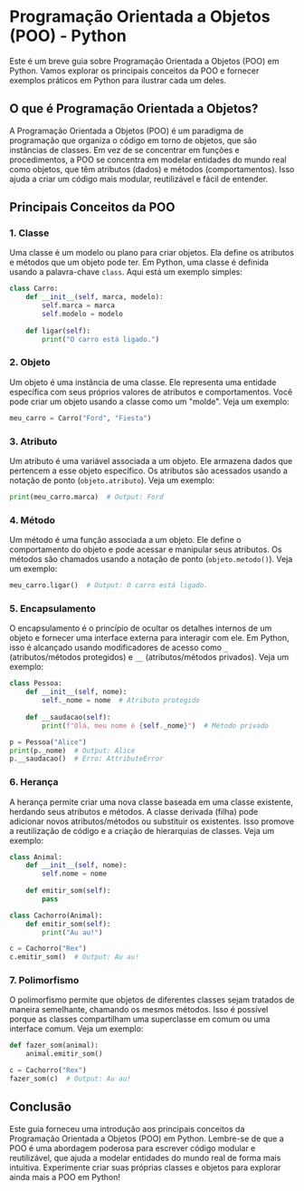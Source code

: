 # Programação Orientada a Objetos (POO) - Python

Este é um breve guia sobre Programação Orientada a Objetos (POO) em Python. Vamos explorar os principais conceitos da POO e fornecer exemplos práticos em Python para ilustrar cada um deles.

## O que é Programação Orientada a Objetos?

A Programação Orientada a Objetos (POO) é um paradigma de programação que organiza o código em torno de objetos, que são instâncias de classes. Em vez de se concentrar em funções e procedimentos, a POO se concentra em modelar entidades do mundo real como objetos, que têm atributos (dados) e métodos (comportamentos). Isso ajuda a criar um código mais modular, reutilizável e fácil de entender.

## Principais Conceitos da POO

### 1. Classe

Uma classe é um modelo ou plano para criar objetos. Ela define os atributos e métodos que um objeto pode ter. Em Python, uma classe é definida usando a palavra-chave `class`. Aqui está um exemplo simples:

```python
class Carro:
    def __init__(self, marca, modelo):
        self.marca = marca
        self.modelo = modelo
    
    def ligar(self):
        print("O carro está ligado.")
```

### 2. Objeto

Um objeto é uma instância de uma classe. Ele representa uma entidade específica com seus próprios valores de atributos e comportamentos. Você pode criar um objeto usando a classe como um "molde". Veja um exemplo:

```python
meu_carro = Carro("Ford", "Fiesta")
```

### 3. Atributo

Um atributo é uma variável associada a um objeto. Ele armazena dados que pertencem a esse objeto específico. Os atributos são acessados usando a notação de ponto (`objeto.atributo`). Veja um exemplo:

```python
print(meu_carro.marca)  # Output: Ford
```

### 4. Método

Um método é uma função associada a um objeto. Ele define o comportamento do objeto e pode acessar e manipular seus atributos. Os métodos são chamados usando a notação de ponto (`objeto.metodo()`). Veja um exemplo:

```python
meu_carro.ligar()  # Output: O carro está ligado.
```

### 5. Encapsulamento

O encapsulamento é o princípio de ocultar os detalhes internos de um objeto e fornecer uma interface externa para interagir com ele. Em Python, isso é alcançado usando modificadores de acesso como `_` (atributos/métodos protegidos) e `__` (atributos/métodos privados). Veja um exemplo:

```python
class Pessoa:
    def __init__(self, nome):
        self._nome = nome  # Atributo protegido
    
    def __saudacao(self):
        print(f"Olá, meu nome é {self._nome}")  # Método privado

p = Pessoa("Alice")
print(p._nome)  # Output: Alice
p.__saudacao()  # Erro: AttributeError
```

### 6. Herança

A herança permite criar uma nova classe baseada em uma classe existente, herdando seus atributos e métodos. A classe derivada (filha) pode adicionar novos atributos/métodos ou substituir os existentes. Isso promove a reutilização de código e a criação de hierarquias de classes. Veja um exemplo:

```python
class Animal:
    def __init__(self, nome):
        self.nome = nome
    
    def emitir_som(self):
        pass

class Cachorro(Animal):
    def emitir_som(self):
        print("Au au!")

c = Cachorro("Rex")
c.emitir_som()  # Output: Au au!
```

### 7. Polimorfismo

O polimorfismo permite que objetos de diferentes classes sejam tratados de maneira semelhante, chamando os mesmos métodos. Isso é possível porque as classes compartilham uma superclasse em comum ou uma interface comum. Veja um exemplo:

```python
def fazer_som(animal):
    animal.emitir_som()

c = Cachorro("Rex")
fazer_som(c)  # Output: Au au!
```

## Conclusão

Este guia forneceu uma introdução aos principais conceitos da Programação Orientada a Objetos (POO) em Python. Lembre-se de que a POO é uma abordagem poderosa para escrever código modular e reutilizável, que ajuda a modelar entidades do mundo real de forma mais intuitiva. Experimente criar suas próprias classes e objetos para explorar ainda mais a POO em Python!